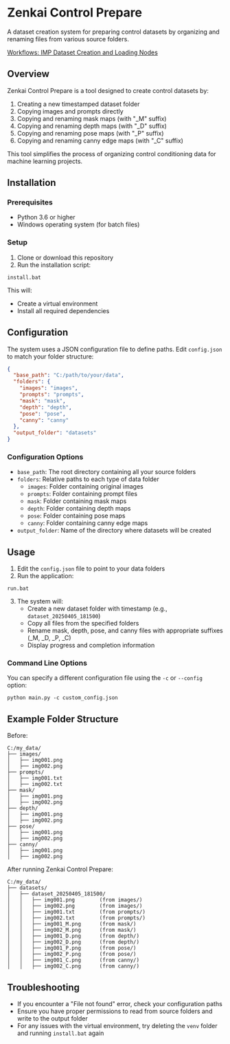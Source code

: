 # Zenkai Control Prepare

A dataset creation system for preparing control datasets by organizing and renaming files from various source folders.

[Workflows: IMP Dataset Creation and Loading Nodes](https://github.com/MushroomFleet/DJZ-Workflows/tree/main/DJZ-Nodes-Examples/Zenkai-ControlPrompt)

## Overview

Zenkai Control Prepare is a tool designed to create control datasets by:

1. Creating a new timestamped dataset folder
2. Copying images and prompts directly
3. Copying and renaming mask maps (with "_M" suffix)
4. Copying and renaming depth maps (with "_D" suffix)
5. Copying and renaming pose maps (with "_P" suffix)
6. Copying and renaming canny edge maps (with "_C" suffix)

This tool simplifies the process of organizing control conditioning data for machine learning projects.

## Installation

### Prerequisites

- Python 3.6 or higher
- Windows operating system (for batch files)

### Setup

1. Clone or download this repository
2. Run the installation script:

```
install.bat
```

This will:
- Create a virtual environment
- Install all required dependencies

## Configuration

The system uses a JSON configuration file to define paths. Edit `config.json` to match your folder structure:

```json
{
  "base_path": "C:/path/to/your/data",
  "folders": {
    "images": "images",
    "prompts": "prompts",
    "mask": "mask",
    "depth": "depth",
    "pose": "pose",
    "canny": "canny"
  },
  "output_folder": "datasets"
}
```

### Configuration Options

- `base_path`: The root directory containing all your source folders
- `folders`: Relative paths to each type of data folder
  - `images`: Folder containing original images
  - `prompts`: Folder containing prompt files
  - `mask`: Folder containing mask maps
  - `depth`: Folder containing depth maps
  - `pose`: Folder containing pose maps
  - `canny`: Folder containing canny edge maps
- `output_folder`: Name of the directory where datasets will be created

## Usage

1. Edit the `config.json` file to point to your data folders
2. Run the application:

```
run.bat
```

3. The system will:
   - Create a new dataset folder with timestamp (e.g., `dataset_20250405_181500`)
   - Copy all files from the specified folders
   - Rename mask, depth, pose, and canny files with appropriate suffixes (_M, _D, _P, _C)
   - Display progress and completion information

### Command Line Options

You can specify a different configuration file using the `-c` or `--config` option:

```
python main.py -c custom_config.json
```

## Example Folder Structure

Before:
```
C:/my_data/
├── images/
│   ├── img001.png
│   ├── img002.png
├── prompts/
│   ├── img001.txt
│   ├── img002.txt
├── mask/
│   ├── img001.png
│   ├── img002.png
├── depth/
│   ├── img001.png
│   ├── img002.png
├── pose/
│   ├── img001.png
│   ├── img002.png
├── canny/
│   ├── img001.png
│   ├── img002.png
```

After running Zenkai Control Prepare:
```
C:/my_data/
├── datasets/
│   ├── dataset_20250405_181500/
│   │   ├── img001.png        (from images/)
│   │   ├── img002.png        (from images/)
│   │   ├── img001.txt        (from prompts/)
│   │   ├── img002.txt        (from prompts/)
│   │   ├── img001_M.png      (from mask/)
│   │   ├── img002_M.png      (from mask/)
│   │   ├── img001_D.png      (from depth/)
│   │   ├── img002_D.png      (from depth/)
│   │   ├── img001_P.png      (from pose/)
│   │   ├── img002_P.png      (from pose/)
│   │   ├── img001_C.png      (from canny/)
│   │   ├── img002_C.png      (from canny/)
```

## Troubleshooting

- If you encounter a "File not found" error, check your configuration paths
- Ensure you have proper permissions to read from source folders and write to the output folder
- For any issues with the virtual environment, try deleting the `venv` folder and running `install.bat` again
